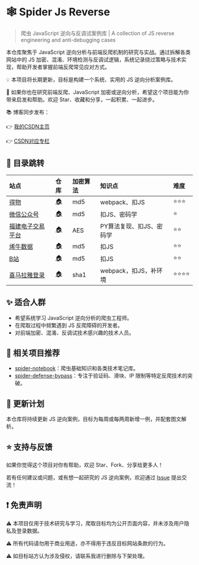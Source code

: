 # 🕸️ Spider Js Reverse

> 爬虫 JavaScript 逆向与反调试案例库 | A collection of JS reverse engineering and anti-debugging cases



本仓库聚焦于 JavaScript 逆向分析与前端反爬机制的研究与实战。通过拆解各类网站中的 JS
加密、混淆、环境检测与反调试逻辑，系统记录绕过策略与技术实现，帮助开发者掌握前端反爬常见应对方式。

💡 本项目将长期更新，目标是构建一个系统、实用的 JS 逆向分析案例库。

📌 如果你也在研究前端反爬、JavaScript 加密或逆向分析，希望这个项目能为你带来启发和帮助。欢迎 Star、收藏和分享，一起积累、一起进步。

📚 博客同步发布：

👉 [我的CSDN主页](https://blog.csdn.net/2401_87328929)

👉 [CSDN对应专栏](https://blog.csdn.net/2401_87328929/category_12970267.html)

## 🚅 目录跳转

| 站点                                                      | 仓库                                                                                                                                          | 加密算法 | 知识点             | 难度   |
|:--------------------------------------------------------|:--------------------------------------------------------------------------------------------------------------------------------------------|:-----|:----------------|:-----|
| [得物](https://www.dewu.com/)                             | [🏠](https://github.com/Annyfee/spider-js-reverse/tree/master/1%20%E5%BE%97%E7%89%A9)                                                       | md5  | webpack、扣JS     | ⭐⭐⭐  |
| [微信公众号](https://mp.weixin.qq.com/)                      | [🏠](https://github.com/Annyfee/spider-js-reverse/tree/master/2%20%E5%BE%AE%E4%BF%A1%E5%85%AC%E4%BC%97%E5%8F%B7)                            | md5  | 扣JS、密码学         | ⭐    |
| [福建电子交易平台](https://ggzyfw.fujian.gov.cn/business/list/) | [🏠](https://github.com/Annyfee/spider-js-reverse/tree/master/3%20%E7%A6%8F%E5%BB%BA%E7%94%B5%E5%AD%90%E4%BA%A4%E6%98%93%E5%B9%B3%E5%8F%B0) | AES  | PY算法复现、扣JS、密码学  | ⭐⭐   |
| [烯牛数据](https://www.xiniudata.com/industry/newest)       | [🏠](https://github.com/Annyfee/spider-js-reverse/tree/master/4%20%E7%83%AF%E7%89%9B%E6%95%B0%E6%8D%AE)                                     | md5  | 扣JS             | ⭐⭐   |
| [B站](https://search.bilibili.com/all)                   | [🏠](https://github.com/Annyfee/spider-js-reverse/tree/master/5%20B%E7%AB%99)                                                               | md5  | 扣JS             | ⭐⭐   |
| [喜马拉雅登录](https://passport.ximalaya.com/page/web/login)  | [🏠](https://github.com/Annyfee/spider-js-reverse/tree/master/6%20%E5%96%9C%E9%A9%AC%E6%8B%89%E9%9B%85%E7%99%BB%E5%BD%95)                   | sha1 | webpack，扣JS，补环境 | ⭐⭐⭐⭐ |

## ✨ 适合人群

- 希望系统学习 JavaScript 逆向分析的爬虫工程师。
- 在爬取过程中频繁遇到 JS 反爬障碍的开发者。
- 对前端加密、混淆、反调试技术感兴趣的技术人员。

## 📌 相关项目推荐

- [spider-notebook](https://github.com/Annyfee/spider-notebook)：爬虫基础知识和各类技术笔记库。
- [spider-defense-bypass](https://github.com/Annyfee/spider-defense-bypass)：专注于验证码、滑块、IP 限制等特定反爬技术的突破。

## 🧭 更新计划

本仓库将持续更新 JS 逆向案例，目标为每周或每两周新增一例，并配套图文解析。

## ⭐️ 支持与反馈

如果你觉得这个项目对你有帮助，欢迎 Star、Fork、分享给更多人！

若有任何建议或问题，或有想一起研究的 JS 逆向案例，欢迎通过 [Issue](https://github.com/Annyfee/js-spider-reverse/issues)
提出交流！

## ❗ 免责声明

⚠️ 本项目仅用于技术研究与学习，爬取目标均为公开页面内容，并未涉及用户隐私及登录数据。

⚠️ 所有代码请勿用于商业用途，亦不得用于违反目标网站条款的行为。

⚠️ 如目标站方认为涉及侵权，请联系我进行删除与下架处理。